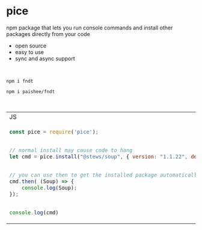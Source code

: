 # pice
npm package that lets you run console commands and install other packages directly from your code

- open source
- easy to use
- sync and async support

<br>

```console
npm i fndt
```
```console
npm i paishee/fndt
```

<br>

<table>
<tr>
<td>JS</td><td>Output</td>
</tr>
<tr>
<td>
  
```js
const pice = require('pice');


// normal install may cause code to hang
let cmd = pice.install("@stews/soup", { version: "1.1.22", dev: true });


// you can use then to get the installed package automatically
cmd.then( (Soup) => {
    console.log(Soup);
});


console.log(cmd)
```

</td>

<td>

```js
[class Soup]


PiceCommand {
  str: 'npm install @stews/soup@1.1.22 --save-dev',
  pkg: '@stews/soup',
  argsList: [Object],
  args: [Object],
  async: false,
  __listeners: [Object],
  __executor: [Buffer]
}
```
  
</td>

</tr>
</table>
